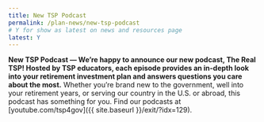 ```yaml
---
title: New TSP Podcast
permalink: /plan-news/new-tsp-podcast
# Y for show as latest on news and resources page
latest: Y
---
```

**New TSP Podcast &#8212; We’re happy to announce our new podcast, The Real TSP! Hosted by TSP educators, each episode provides an in-depth look into your retirement investment plan and answers questions you care about the most.** Whether you’re brand new to the government, well into your retirement years, or serving our country in the U.S. or abroad, this podcast has something for you. Find our podcasts at [youtube.com/tsp4gov]({{ site.baseurl }}/exit/?idx=129).
